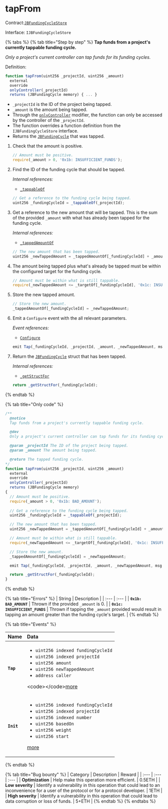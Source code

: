 # tapFrom

Contract:[`JBFundingCycleStore`](../)​‌

Interface: `IJBFundingCycleStore`

{% tabs %}
{% tab title="Step by step" %}
**Tap funds from a project's currently tappable funding cycle.**

_Only a project's current controller can tap funds for its funding cycles._  
  
Definition:

```javascript
function tapFrom(uint256 _projectId, uint256 _amount)
  external
  override
  onlyController(_projectId)
  returns (JBFundingCycle memory) { ... }
```

* `_projectId` is the ID of the project being tapped.
* `_amount` is the amount being tapped.
* Through the [`onlyController`](../../jbutility/modifiers/onlycontroller.md) modifier, the function can only be accessed by the controller of the `_projectId`. 
* The function overrides a function definition from the `IJBFundingCycleStore` interface.
* Returns the [`JBFundingCycle`](../../../data-structures/jbfundingcycle.md) that was tapped.

1. Check that the amount is positive.

   ```javascript
   // Amount must be positive.
   require(_amount > 0, '0x1b: INSUFFICIENT_FUNDS');
   ```

2. Find the ID of the funding cycle that should be tapped.  


   _Internal references:_

   * [`_tappableOf`](_tappableof.md)

   ```javascript
   // Get a reference to the funding cycle being tapped.
   uint256 _fundingCycleId = _tappableOf(_projectId);
   ```

3. Get a reference to the new amount that will be tapped. This is the sum of the provided `_amount` with what has already been tapped for the funding cycle.  


   _Internal references:_

   * [`_tappedAmountOf`](../properties/_tappedamountof.md)

   ```javascript
   // The new amount that has been tapped.
   uint256 _newTappedAmount = _tappedAmountOf[_fundingCycleId] + _amount;
   ```

4. The amount being tapped plus what's already be tapped must be within the configured target for the funding cycle.

   ```javascript
   // Amount must be within what is still tappable.
   require(_newTappedAmount <= _targetOf[_fundingCycleId], '0x1c: INSUFFICIENT_FUNDS');
   ```

5. Store the new tapped amount.

   ```javascript
   // Store the new amount.
   _tappedAmountOf[_fundingCycleId] = _newTappedAmount;
   ```

6. Emit a `Configure` event with the all relevant parameters.   


   _Event references:_

   * [`Configure`](../events/configure.md) 

   ```javascript
   emit Tap(_fundingCycleId, _projectId, _amount, _newTappedAmount, msg.sender);
   ```

7. Return the [`JBFundingCycle`](../../../data-structures/jbfundingcycle.md) struct that has been tapped.  


   _Internal references:_

   * [`_getStructFor`](../read/_getstructfor.md)

   ```javascript
   return _getStructFor(_fundingCycleId);
   ```
{% endtab %}

{% tab title="Only code" %}
```javascript
/** 
  @notice 
  Tap funds from a project's currently tappable funding cycle.

  @dev
  Only a project's current controller can tap funds for its funding cycles.

  @param _projectId The ID of the project being tapped.
  @param _amount The amount being tapped.

  @return The tapped funding cycle.
*/
function tapFrom(uint256 _projectId, uint256 _amount)
  external
  override
  onlyController(_projectId)
  returns (JBFundingCycle memory)
{
  // Amount must be positive.
  require(_amount > 0, '0x1b: BAD_AMOUNT');
  
  // Get a reference to the funding cycle being tapped.
  uint256 _fundingCycleId = _tappableOf(_projectId);

  // The new amount that has been tapped.
  uint256 _newTappedAmount = _tappedAmountOf[_fundingCycleId] + _amount;

  // Amount must be within what is still tappable.
  require(_newTappedAmount <= _targetOf[_fundingCycleId], '0x1c: INSUFFICIENT_FUNDS');

  // Store the new amount.
  _tappedAmountOf[_fundingCycleId] = _newTappedAmount;

  emit Tap(_fundingCycleId, _projectId, _amount, _newTappedAmount, msg.sender);

  return _getStructFor(_fundingCycleId);
}
```
{% endtab %}

{% tab title="Errors" %}
| String | Description |
| :--- | :--- |
| **`0x1b: BAD_AMOUNT`** | Thrown if the provided `_amount` is 0. |
| **`0x1c: INSUFFICIENT_FUNDS`** | Thrown if tapping the `_amount` provided would result in tapping an amount greater than the funding cycle's target. |
{% endtab %}

{% tab title="Events" %}
<table>
  <thead>
    <tr>
      <th style="text-align:left">Name</th>
      <th style="text-align:left">Data</th>
    </tr>
  </thead>
  <tbody>
    <tr>
      <td style="text-align:left"><b><code>Tap</code></b>
      </td>
      <td style="text-align:left">
        <ul>
          <li><code>uint256 indexed fundingCycleId</code> 
          </li>
          <li><code>uint256 indexed projectId</code> 
          </li>
          <li><code>uint256 amount</code> 
          </li>
          <li><code>uint256 newTappedAmount</code> 
          </li>
          <li><code>address caller</code>
          </li>
        </ul>
        <p>&lt;code&gt;&lt;/code&gt;<a href="../events/tap.md">more</a>
        </p>
      </td>
    </tr>
    <tr>
      <td style="text-align:left"><b><code>Init</code></b>
      </td>
      <td style="text-align:left">
        <ul>
          <li><code>uint256 indexed fundingCycleId</code> 
          </li>
          <li><code>uint256 indexed projectId</code> 
          </li>
          <li><code>uint256 indexed number</code> 
          </li>
          <li><code>uint256 basedOn</code> 
          </li>
          <li><code>uint256 weight</code> 
          </li>
          <li><code>uint256 start</code>
          </li>
        </ul>
        <p><a href="../events/init.md">more</a>
        </p>
      </td>
    </tr>
  </tbody>
</table>
{% endtab %}

{% tab title="Bug bounty" %}
| Category | Description | Reward |
| :--- | :--- | :--- |
| **Optimization** | Help make this operation more efficient. | 0.5ETH |
| **Low severity** | Identify a vulnerability in this operation that could lead to an inconvenience for a user of the protocol or for a protocol developer. | 1ETH |
| **High severity** | Identify a vulnerability in this operation that could lead to data corruption or loss of funds. | 5+ETH |
{% endtab %}
{% endtabs %}

